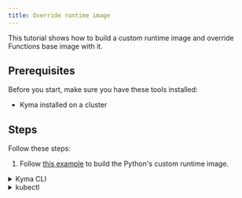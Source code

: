 ```yaml
---
title: Override runtime image
---
```


This tutorial shows how to build a custom runtime image and override Functions base image with it.

## Prerequisites

Before you start, make sure you have these tools installed:

- Kyma installed on a cluster

## Steps

Follow these steps:

1. Follow [this example](https://github.com/kyma-project/examples) to build the Python's custom runtime image.

<div tabs name="steps" group="create-function">
  <details>
  <summary label="cli">
  Kyma CLI
  </summary>

2. Export these variables:

    ```bash
    export NAME={FUNCTION_NAME}
    export NAMESPACE={FUNCTION_NAMESPACE}
    export RUNTIME_IMAGE={RUNTIME_IMAGE_WITH_TAG}
    ```

3. Create your local development workspace using the built image:

    ```bash
    mkdir {FOLDER_NAME}
    cd {FOLDER_NAME}
    kyma init function --name $NAME --namespace $NAMESPACE --runtime-image-override $RUNTIME_IMAGE --runtime python39
    ```

4. Deploy your Function:

    ```bash
    kyma apply function
    ```

5. Verify if Function is running:

    ```bash
    kubectl get functions $NAME -n $NAMESPACE
    ```

  </details>
  <details>
  <summary label="kubectl">
  kubectl
  </summary>

2. Export these variables:

    ```bash
    export NAME={FUNCTION_NAME}
    export NAMESPACE={FUNCTION_NAMESPACE}
    export RUNTIME_IMAGE={RUNTIME_IMAGE_WITH_TAG}
    ```

3. Create a Function CR that specifies the Function's logic:

    ```yaml
    cat <<EOF | kubectl apply -f -
    apiVersion: serverless.kyma-project.io/v1alpha1
    kind: Function
    metadata:
      name: $NAME
      namespace: $NAMESPACE
    spec:
      runtime: python39
      runtimeImageOverride: $RUNTIME_IMAGE
      source: |
        module.exports = {
          main: function(event, context) {
            return 'Hello World!'
          }
        }
    EOF
    ```

4. Verify whether Function is running:

    ```bash
    kubectl get functions $NAME -n $NAMESPACE
    ```

</details>
</div>
